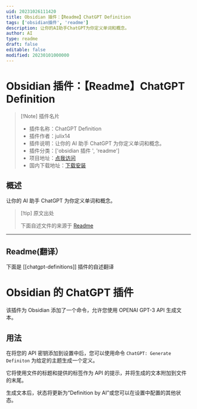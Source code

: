 ```yaml
---
uid: 20231026111420
title: Obsidian 插件：【Readme】ChatGPT Definition
tags: ['obsidian插件', 'readme']
description: 让你的AI助手ChatGPT为你定义单词和概念。
author: AI
type: readme
draft: false
editable: false
modified: 20230101000000
---
```


# Obsidian 插件：【Readme】ChatGPT Definition

> [!Note] 插件名片
> - 插件名称：ChatGPT Definition
> - 插件作者：julix14
> - 插件说明：让你的 AI 助手 ChatGPT 为你定义单词和概念。
> - 插件分类：['obsidian 插件 ', 'readme']
> - 项目地址：[点我访问](https://github.com/julix14/chatGPT-Obsidian)
> - 国内下载地址：[下载安装](https://pkmer.cn/products/plugin/pluginMarket/?chatgpt-definitions)

## 概述

让你的 AI 助手 ChatGPT 为你定义单词和概念。

> [!tip] 原文出处
>
>下面自述文件的来源于 [Readme](https://ghproxy.net/https://raw.githubusercontent.com/julix14/chatGPT-Obsidian/main/README.md)

---

## Readme(翻译）

下面是 [[chatgpt-definitions]] 插件的自述翻译

# Obsidian 的 ChatGPT 插件

该插件为 Obsidian 添加了一个命令，允许您使用 OPENAI GPT-3 API 生成文本。

## 用法

在将您的 API 密钥添加到设置中后，您可以使用命令 `ChatGPT: Generate Definiton` 为给定的主题生成一个定义。

它将使用文件的标题和提供的标签作为 API 的提示，并将生成的文本附加到文件的末尾。

生成文本后，状态将更新为“Definition by AI”或您可以在设置中配置的其他状态。
